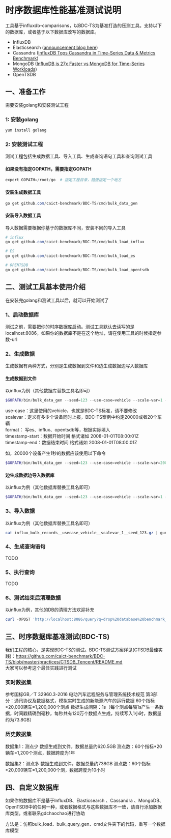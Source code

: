 # 时序数据库性能基准测试说明
工具基于influxdb-comparisons，以BDC-TS为基准打造的压测工具。支持以下的数据库，或者基于以下数据库改写的数据库。

+ InfluxDB
+ Elasticsearch ([announcement blog here](https://influxdata.com/blog/influxdb-markedly-elasticsearch-in-time-series-data-metrics-benchmark/))
+ Cassandra ([InfluxDB Tops Cassandra in Time-Series Data & Metrics Benchmark](https://www.influxdata.com/influxdb-vs-cassandra-benchmark-time-series-metrics/))
+ MongoDB ([InfluxDB is 27x Faster vs MongoDB for Time-Series Workloads](https://www.influxdata.com/influxdb-is-27x-faster-vs-mongodb-for-time-series-workloads/))
+ OpenTSDB

## 一、准备工作
需要安装golang和安装测试工程

### 1: 安装golang

```powershell
yum install golang
```

### 2: 安装测试工程

测试工程包括生成数据工具、导入工具、生成查询语句工具和查询测试工具

#### 如果没有指定GOPATH，需要指定GOPATH

```powershell
export GOPATH=/root/go  # 指定工程目录，随便指定一个地方
```

#### 安装生成数据工具

```powershell
go get github.com/caict-benchmark/BDC-TS/cmd/bulk_data_gen
```

#### 安装导入数据工具

导入数据需要根据你基于的数据库不同，安装不同的导入工具
```powershell
# influx
go get github.com/caict-benchmark/BDC-TS/cmd/bulk_load_influx

# ES
go get github.com/caict-benchmark/BDC-TS/cmd/bulk_load_es

# OPENTSDB
go get github.com/caict-benchmark/BDC-TS/cmd/bulk_load_opentsdb
```


## 二、测试工具基本使用介绍
在安装完golang和测试工具以后，就可以开始测试了

### 1、启动数据库
测试之前，需要把你的时序数据库启动。测试工具默认去读写的是localhost:8086，如果你的数据库不是在这个地址，请在使用工具的时候指定参数-url

### 2、生成数据

生成数据有两种方式，分别是生成数据到文件和边生成数据边写入数据库

#### 生成数据到文件
以influx为例（其他数据库替换工具名即可）
```powershell
$GOPATH/bin/bulk_data_gen --seed=123 --use-case=vehicle --scale-var=1 --format=influx-bulk | gzip > influx_bulk_records__usecase_vehicle__scalevar_1__seed_123.gz
```
use-case：这里使用的vehicle，也就是BDC-TS标准，请不要修改  
scalevar：定义有多少个设备同时上报，BDC-TS案例中约定20000或者20个车辆  
format： 写es、influx、opentsdb等，根据实际填入  
timestamp-start：数据开始时间 格式诸如 2008-01-01T08:00:01Z  
timestamp-end：数据结束时间 格式诸如 2008-01-01T08:00:01Z  

如，20000个设备产生1秒的数据应该使用以下命令
```powershell
$GOPATH/bin/bulk_data_gen --seed=123 --use-case=vehicle --scale-var=20000 --format=es-bulk --timestamp-start=2008-01-01T08:00:00Z --timestamp-end=2008-01-01T08:00:01Z | gzip > es_bulk_records_usecase_vehicle__scalevar_20000_seed_123.gz
```  


#### 边生成数据边导入数据库
以influx为例（其他数据库替换工具名即可）
```powershell
$GOPATH/bin/bulk_data_gen --seed=123 --use-case=vehicle --scale-var=1 --format=influx-bulk | $GOPATH/bin/bulk_load_influx  -workers 10 
```

### 3、导入数据
以influx为例（其他数据库替换工具名即可）
```powershell
cat influx_bulk_records__usecase_vehicle__scalevar_1__seed_123.gz | gunzip | $GOPATH/bin/bulk_load_influx --batch-size=5000 --workers=2
```

### 4、生成查询语句
TODO

### 5、执行查询
TODO

### 6、测试结束后清理数据
以influx为例，其他的DB的清理方法欢迎补充
```powershell
curl -XPOST 'http://localhost:8086/query?q=drop%20database%20benchmark_db'
```

## 三、时序数据库基准测试(BDC-TS)
我们工程的核心，是实现BDC-TS的测试。BDC-TS测试方案详见(CTSDB最佳实践)：https://github.com/caict-benchmark/BDC-TS/blob/master/practices/CTSDB_Tencent/README.md  
大家可以参考这个最佳实践进行测试

### 实时数据集
参考国标GB／T 32960.3-2016 电动汽车远程服务与管理系统技术规范 第3部分：通讯协议及数据格式，模拟实时生成的新能源汽车的运行数据
60个指标*20,000辆车=1,200,000个测点
数据生成间隔：1s（每个测点每隔1s产生一条数据，时间戳精确到毫秒，每秒共有120万个数据点生成，持续写入1小时，数据量约为73.8GB）

### 历史数据集

数据集1：测点少
数据生成到文件，数据总量约620.5GB
测点数：60个指标*20辆车=1,200个测点，数据跨度为1年

数据集2：测点多
数据生成到文件，数据总量约738GB
测点数：60个指标*20,000辆车=1,200,000个测，数据跨度为10小时 

## 四、自定义数据库
如果你的数据库不是基于InfluxDB、Elasticsearch 、Cassandra 、MongoDB、OpenTSDB中的任何一种，或者数据格式与这些数据库不一致，请自行添加数据库类型。或者联系gdchaochao进行协助  

方法是：仿照bulk_load、bulk_query_gen、cmd文件夹下的代码，重写一个数据库模型
